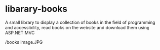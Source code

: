 # libarary-books
A small library to display a collection of books in the field of programming and accessibility, read books on the website and download them using ASP.NET MVC

/books image.JPG
